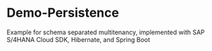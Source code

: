 # Demo-Persistence
Example for schema separated multitenancy, implemented with SAP S/4HANA Cloud SDK, Hibernate, and Spring Boot
